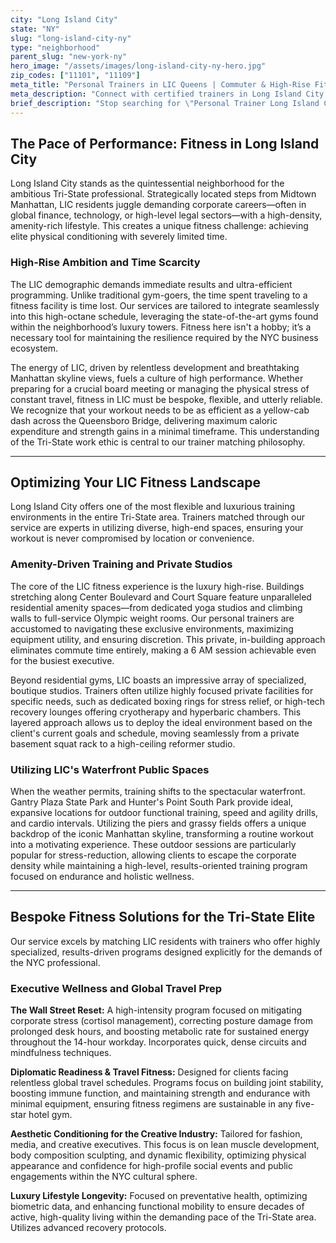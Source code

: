 ```yaml
---
city: "Long Island City"
state: "NY"
slug: "long-island-city-ny"
type: "neighborhood"
parent_slug: "new-york-ny"
hero_image: "/assets/images/long-island-city-ny-hero.jpg"
zip_codes: ["11101", "11109"]
meta_title: "Personal Trainers in LIC Queens | Commuter & High-Rise Fitness"
meta_description: "Connect with certified trainers in Long Island City. Specialists in high-rise amenities, corporate schedules, and waterfront park training."
brief_description: "Stop searching for \"Personal Trainer Long Island City.\" Our exclusive matching service connects LIC professionals with elite, vetted trainers specializing in high-intensity, time-efficient results. Perfect for the fast-paced Manhattan commute and luxury high-rise lifestyle, we craft customized programs utilizing your building's amenities or exclusive private studios. Achieve peak performance without wasting a moment. Schedule your complimentary fitness consultation today and reclaim your time."
---
```

## The Pace of Performance: Fitness in Long Island City

Long Island City stands as the quintessential neighborhood for the ambitious Tri-State professional. Strategically located steps from Midtown Manhattan, LIC residents juggle demanding corporate careers—often in global finance, technology, or high-level legal sectors—with a high-density, amenity-rich lifestyle. This creates a unique fitness challenge: achieving elite physical conditioning with severely limited time.

### High-Rise Ambition and Time Scarcity

The LIC demographic demands immediate results and ultra-efficient programming. Unlike traditional gym-goers, the time spent traveling to a fitness facility is time lost. Our services are tailored to integrate seamlessly into this high-octane schedule, leveraging the state-of-the-art gyms found within the neighborhood’s luxury towers. Fitness here isn't a hobby; it’s a necessary tool for maintaining the resilience required by the NYC business ecosystem.

The energy of LIC, driven by relentless development and breathtaking Manhattan skyline views, fuels a culture of high performance. Whether preparing for a crucial board meeting or managing the physical stress of constant travel, fitness in LIC must be bespoke, flexible, and utterly reliable. We recognize that your workout needs to be as efficient as a yellow-cab dash across the Queensboro Bridge, delivering maximum caloric expenditure and strength gains in a minimal timeframe. This understanding of the Tri-State work ethic is central to our trainer matching philosophy.

---

## Optimizing Your LIC Fitness Landscape

Long Island City offers one of the most flexible and luxurious training environments in the entire Tri-State area. Trainers matched through our service are experts in utilizing diverse, high-end spaces, ensuring your workout is never compromised by location or convenience.

### Amenity-Driven Training and Private Studios

The core of the LIC fitness experience is the luxury high-rise. Buildings stretching along Center Boulevard and Court Square feature unparalleled residential amenity spaces—from dedicated yoga studios and climbing walls to full-service Olympic weight rooms. Our personal trainers are accustomed to navigating these exclusive environments, maximizing equipment utility, and ensuring discretion. This private, in-building approach eliminates commute time entirely, making a 6 AM session achievable even for the busiest executive. 

Beyond residential gyms, LIC boasts an impressive array of specialized, boutique studios. Trainers often utilize highly focused private facilities for specific needs, such as dedicated boxing rings for stress relief, or high-tech recovery lounges offering cryotherapy and hyperbaric chambers. This layered approach allows us to deploy the ideal environment based on the client's current goals and schedule, moving seamlessly from a private basement squat rack to a high-ceiling reformer studio.

### Utilizing LIC's Waterfront Public Spaces

When the weather permits, training shifts to the spectacular waterfront. Gantry Plaza State Park and Hunter's Point South Park provide ideal, expansive locations for outdoor functional training, speed and agility drills, and cardio intervals. Utilizing the piers and grassy fields offers a unique backdrop of the iconic Manhattan skyline, transforming a routine workout into a motivating experience. These outdoor sessions are particularly popular for stress-reduction, allowing clients to escape the corporate density while maintaining a high-level, results-oriented training program focused on endurance and holistic wellness.

---

## Bespoke Fitness Solutions for the Tri-State Elite

Our service excels by matching LIC residents with trainers who offer highly specialized, results-driven programs designed explicitly for the demands of the NYC professional.

### Executive Wellness and Global Travel Prep

**The Wall Street Reset:** A high-intensity program focused on mitigating corporate stress (cortisol management), correcting posture damage from prolonged desk hours, and boosting metabolic rate for sustained energy throughout the 14-hour workday. Incorporates quick, dense circuits and mindfulness techniques.

**Diplomatic Readiness & Travel Fitness:** Designed for clients facing relentless global travel schedules. Programs focus on building joint stability, boosting immune function, and maintaining strength and endurance with minimal equipment, ensuring fitness regimens are sustainable in any five-star hotel gym.

**Aesthetic Conditioning for the Creative Industry:** Tailored for fashion, media, and creative executives. This focus is on lean muscle development, body composition sculpting, and dynamic flexibility, optimizing physical appearance and confidence for high-profile social events and public engagements within the NYC cultural sphere.

**Luxury Lifestyle Longevity:** Focused on preventative health, optimizing biometric data, and enhancing functional mobility to ensure decades of active, high-quality living within the demanding pace of the Tri-State area. Utilizes advanced recovery protocols.